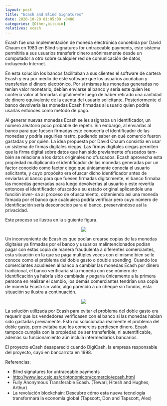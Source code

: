 ```yaml
---
layout: post
title: "Ecash and Blind Signatures"
date: 2020-10-20 01:05:00 -0400
categories: [Other,bitcoin]
relatives: ecash
---
```


Ecash fue una implementación de moneda electrónica concebida por David Chaum en 1983 en Blind signatures for untraceable payments, este sistema permitiría a sus usuarios transferir dinero anónimamente desde un computador a otro sobre cualquier red de comunicación de datos, incluyendo Internet.


En esta solución los bancos facilitaban a sus clientes el software de cartera Ecash y era por medio de este software que los usuarios acuñaban y transferían el dinero electrónico. Por si mismas las monedas generadas no tenían valor monetario, debían enviarse al banco y sería este quien les confería valor al firmarlas digitalmente luego de haber retirado una cantidad de dinero equivalente de la cuenta del usuario solicitante. Posteriormente el banco devolvería las monedas Ecash firmadas al usuario quien podría usarlas entonces como metodo de pago.


Al generar nuevas monedas Ecash se les asignaba un identificador, un número aleatorio poco probable de repetir. Sin embargo, al enviarlas al banco para que fuesen firmadas este conocería el identificador de las monedas y podría seguirles rastro, pudiendo saber en qué comercio fueron gastadas y por quién. La idea propuesta por David Chaum consistía en usar un sistema de firmas digitales ciegas. Las firmas digitales ciegas permiten que la firma digital sobre datos que han sido previamente ofuscados tam- bién se relacione a los datos originales no ofuscados. Ecash aprovecha esta propiedad multiplicando el identificador de las monedas generadas por un factor conocido como factor ciego que únicamente conocía el usuario solicitante, y cuyo propósito era ofuscar dicho identificador antes de enviarlas al banco para que fuesen firmadas digitalmente, el banco firmaba las monedas generadas para luego devolverlas al usuario y este revertía entonces el identificador ofuscado a su estado original aplicandole una función inver- sa al proceso de ofuscamiento, obteniendo así una moneda firmada por el banco que cualquiera podría verificar pero cuyo número de identificación sería desconocido para el banco, preservándose así la privacidad.


Este proceso se ilustra en la siguiente figura.
<p align="center">
  <img src="{{site.baseurl}}/assets/img/posts/ecash/ecash.svg?raw=true">
</p>

Un inconveniente de Ecash es que podían crearse copias de las monedas digitales ya firmadas por el banco y usuarios malintencionados podían pagar con estas copia de manera fraudulenta a diferentes comerciantes, esta situación en la que se paga multiples veces con el mismo bien se le conoce como el problema del doble gasto o double spending. Cuando los comerciantes acudiesen al banco a cambiar las monedas Ecash por dinero tradicional, el banco verificaría si la moneda con ese número de identificación ya habría sido cambiada y pagaría únicamente a la primera persona en realizar el cambio, los demás comerciantes tendrían una copia de moneda Ecash sin valor, algo parecido a un cheque sin fondos, esta situación se ilustra a continuación. 

<p align="center">
  <img src="{{site.baseurl}}/assets/img/posts/ecash/doublespending.svg?raw=true">
</p>

La solución utilizada por Ecash para evitar el problema del doble gasto era requerir que los vendedores verificasen con el banco si las monedas habían sido gastadas previamente. Esto no solucionaba realmente el problema del doble gasto, pero evitaba que los comercios perdiesen dinero. Ecash tampoco cumplía con la propiedad de ser transferible, ni autentificable, además su funcionamiento aùn incluía intermediarios bancarios. 

El proyecto eCash desapareció cuando DigiCash, la empresa responsable del proyecto, cayó en bancarrota en 1998.

Referencias:
*  Blind signatures for untraceable payments
*  http://www.iec.csic.es/criptonomicon/comercio/ecash.html
*  Fully Anonymous Transferable Ecash. (Tewari, Hitesh and Hughes, Arthur)
*  La revolución blockchain: Descubre cómo esta nueva tecnología transformará la economía global (Tapscott, Don and Tapscott, Alex)
